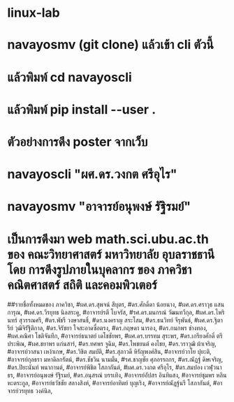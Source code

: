 # linux-lab
# navayosmv (git clone) แล้วเข้า cli ตัวนี้ 
# แล้วพิมพ์ cd navayoscli
# แล้วพิมพ์ pip install --user .
# ตัวอย่างการดึง poster จากเว็บ
# navayoscli  "ผศ.ดร.วงกต ศรีอุไร" 
# navayosmv "อาจารย์อนุพงษ์ รัฐิรมย์" 
# เป็นการดึงมา web math.sci.ubu.ac.th ของ คณะวิทยาศาสตร์ มหาวิทยาลัย อุบลราชธานี โดย การดึงรูปภายในบุคลากร ของ ภาควิชา คณิตศาสตร์ สถิติ และคอมพิวเตอร์

##รายชื่อทั้งหมดของ ภาควิชา,
#ผศ.ดร.สุพจน์ สีบุตร,
#ดร.ศักดิ์ดา น้อยนาง,
#ผศ.ดร.ศราวุธ แสนการุณ,
#ผศ.ดร.วีรยุทธ นิลสระคู,
#อาจารย์รตี โบจรัส,
#รศ.ดร.มนกรณ์ วัฒนทวีกุล,
#ผศ.ดร.ไพรินทร์ สุวรรณศรี,
#ดร.พัชรี วงษาสนธิ์,
#ดร.นงคราญ สระโสม,
#ดร.ธนวิทย์ จีรุพันธ์,
#ผศ.ดร.ฐิตารีย์ วุฒิจิรัฐิติกาล,
#ดร.จิรัชยา ใจสะอาดซื่อตรง,
#ดร.กฤษดา นารอง,
#ดร.กนกพร ช่างทอง,
#ผศ.คณิศา โชติจันทึก,
#อาจารย์ธนาตย์ เดโชชัยพร,
#ผศ.ดร.บรรทม สุระพร,
#ดร.เกรียงศักดิ์  ตรีประพิณ,
#ผศ.ชยาพร แก่นสาร์,
#ดร.ทศพร จูฉิม,
#ดร.ไพชยนต์  คงไชย,
#ดร.วราวุฒิ  ผ้าเจริญ,
#อาจารย์วาสนา เหง้าเกษ,
#ดร.วิชิต  สมบัติ,
#ดร.สุภาวดี  หิรัญพงศ์สิน,
#อาจารย์วาโย  ปุยะติ,
#อาจารย์กุลธรา มหาดิลกรัตน์,
#ดร.ชัชวิน นามมั่น,
#รศ.ชาญชัย ศุภอรรถกร,
#ดร.ณัฏฐ์ ดิษเจริญ,
#ดร.ปิยะนันท์ พนากานต์,
#อาจารย์พิชิต โสภากันต์,
#ผศ.ดร.วงกต ศรีอุไร,
#ดร.สมปอง  เวฬุวนาธร,
#อาจารย์อนุพงษ์ รัฐิรมย์,
#ดร.อนุสรณ์ บรรเทิง,
#อาจารย์อัปสร อินทิแสง,
#อาจารย์ชุมพร หลินหะตระกูล,
#อาจารย์ธวัชชัย สลางสิงห์,
#อาจารย์อาทิตย์ บุญเริง,
#อาจารย์ณัฏฐ์นรี โสภากันต์,
#อาจารย์วรยุทธ วงค์นิล,

